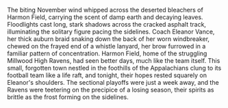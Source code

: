 The biting November wind whipped across the deserted bleachers of Harmon Field, carrying the scent of damp earth and decaying leaves.  Floodlights cast long, stark shadows across the cracked asphalt track, illuminating the solitary figure pacing the sidelines.  Coach Eleanor Vance, her thick auburn braid snaking down the back of her worn windbreaker, chewed on the frayed end of a whistle lanyard, her brow furrowed in a familiar pattern of concentration.  Harmon Field, home of the struggling Millwood High Ravens, had seen better days, much like the team itself.  This small, forgotten town nestled in the foothills of the Appalachians clung to its football team like a life raft, and tonight, their hopes rested squarely on Eleanor's shoulders.  The sectional playoffs were just a week away, and the Ravens were teetering on the precipice of a losing season, their spirits as brittle as the frost forming on the sidelines.
